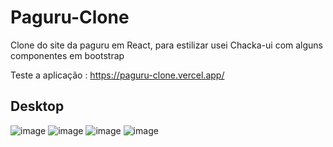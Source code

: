 # Paguru-Clone
 Clone do site da paguru em React, para estilizar usei Chacka-ui com alguns componentes em bootstrap

Teste a aplicação : https://paguru-clone.vercel.app/

## Desktop
![image](https://user-images.githubusercontent.com/89489250/194920014-d7d2ceba-0581-45e8-b1f6-d02582260a72.png)
![image](https://user-images.githubusercontent.com/89489250/194920142-599242a9-52f3-43f8-a1ef-af24fdfab77a.png)
![image](https://user-images.githubusercontent.com/89489250/194920220-fa3d0c48-8bfd-40a3-9f04-dba9f1645f10.png)
![image](https://user-images.githubusercontent.com/89489250/194920242-d8875324-532d-4e6d-ae13-2eba9833fc56.png)

